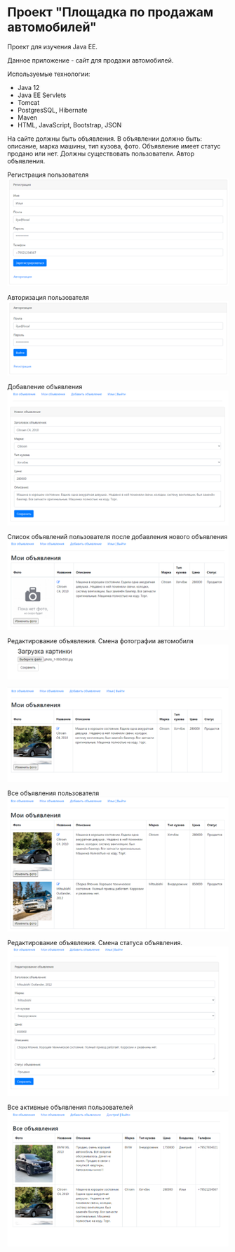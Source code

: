 Проект "Площадка по продажам автомобилей"
=========================================

Проект для изучения Java EE.

Данное приложение - сайт для продажи автомобилей.

Используемые технологии:
* Java 12
* Java EE Servlets
* Tomcat
* PostgresSQL, Hibernate
* Maven
* HTML, JavaScript, Bootstrap, JSON

На сайте должны быть объявления. В объявлении должно быть: описание, марка машины, тип кузова, фото.
Объявление имеет статус продано или нет.
Должны существовать пользователи. Автор объявления.

Регистрация пользователя
![ScreenShot](images/2021-07-20_123148.png)

Авторизация пользователя
![ScreenShot](images/2021-07-20_123316.png)

Добавление объявления
![ScreenShot](images/2021-07-20_124314.png)

Список объявлений пользователя после добавления нового объявления
![ScreenShot](images/2021-07-20_124548.png)

Редактирование объявления. Смена фотографии автомобиля
![ScreenShot](images/2021-07-20_124724.png)

![ScreenShot](images/2021-07-20_124745.png)

Все объявления пользователя
![ScreenShot](images/2021-07-20_130453.png)

Редактирование объявления. Смена статуса объявления.
![ScreenShot](images/2021-07-20_130526.png)

Все активные объявления пользователей
![ScreenShot](images/2021-07-20_131525.png)


